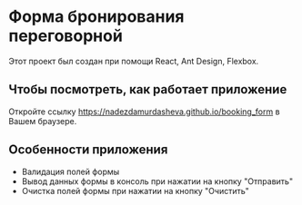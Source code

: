 # Форма бронирования переговорной

Этот проект был создан при помощи React, Ant Design, Flexbox. 

## Чтобы посмотреть, как работает приложение

Откройте ссылку https://nadezdamurdasheva.github.io/booking_form в Вашем браузере.

## Особенности приложения
- Валидация полей формы
- Вывод данных формы в консоль при нажатии на кнопку "Отправить"
- Очистка полей формы при нажатии на кнопку "Очистить"
